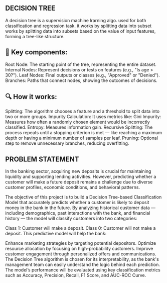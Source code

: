 DECISION TREE
--------------------------------------------


A decision tree is a supervision machine lrarning algo. used for both classification and regression task. it works by splitting data into 
subset works by splitting data into subsets based on the value of input features, forming a tree-like structure.

🌿 Key components:
---------------------------------------------
Root Node: The starting point of the tree, representing the entire dataset.
Internal Nodes: Represent decisions or tests on features (e.g., "Is age > 30?").
Leaf Nodes: Final outputs or classes (e.g., "Approved" or "Denied").
Branches: Paths that connect nodes, showing the outcomes of decisions.


🔍 How it works:
-----------------------------------------------


Splitting: The algorithm chooses a feature and a threshold to split data into two or more groups.
Impurity Calculation: It uses metrics like:
Gini Impurity: Measures how often a randomly chosen element would be incorrectly classified.
Entropy: Measures information gain.
Recursive Splitting: The process repeats until a stopping criterion is met — like reaching a maximum depth or having a minimum number of samples per leaf.
Pruning: Optional step to remove unnecessary branches, reducing overfitting.




PROBLEM STATEMENT 
-------------------------------------------------

In the banking sector, acquiring new deposits is crucial for maintaining liquidity and supporting lending activities. However, predicting whether a customer will make a future deposit remains a challenge due to diverse customer profiles, economic conditions, and behavioral patterns.

The objective of this project is to build a Decision Tree-based Classification Model that accurately predicts whether a customer is likely to deposit money in the bank in the future. By analyzing historical customer data — including demographics, past interactions with the bank, and financial history — the model will classify customers into two categories:

Class 1: Customer will make a deposit.
Class 0: Customer will not make a deposit.
This predictive model will help the bank:

Enhance marketing strategies by targeting potential depositors.
Optimize resource allocation by focusing on high-probability customers.
Improve customer engagement through personalized offers and communications.
The Decision Tree algorithm is chosen for its interpretability, as the bank's management team can easily understand the logic behind each prediction. The model’s performance will be evaluated using key classification metrics such as Accuracy, Precision, Recall, F1 Score, and AUC-ROC Curve.
